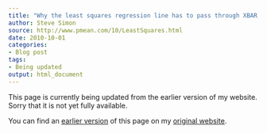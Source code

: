 ```yaml
---
title: "Why the least squares regression line has to pass through XBAR, YBAR"
author: Steve Simon
source: http://www.pmean.com/10/LeastSquares.html
date: 2010-10-01
categories:
- Blog post
tags:
- Being updated
output: html_document
---
```


This page is currently being updated from the earlier version of my website. Sorry that it is not yet fully available.

<!---More--->

You can find an [earlier version][sim1] of this page on my [original website][sim2].

[sim1]: http://www.pmean.com/10/LeastSquares.html
[sim2]: http://www.pmean.com/original_site.html
